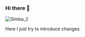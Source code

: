 ### Hi there 👋
![Simba_2](https://github.com/SergeyCheb/SergeyCheb/assets/94992725/46eb8aac-1b80-41cf-95a6-74c2ea03bbe5)

<!--
**SergeyCheb/SergeyCheb** is a ✨ _special_ ✨ repository because its `README.md` (this file) appears on your GitHub profile.

Here are some ideas to get you started:

- 🔭 I’m currently working on ...
- 🌱 I’m currently learning ...
- 👯 I’m looking to collaborate on ...
- 🤔 I’m looking for help with ...
- 💬 Ask me about ...
- 📫 How to reach me: ...
- 😄 Pronouns: ...
- ⚡ Fun fact: ...
-->
Here I just try to introduce changes.
